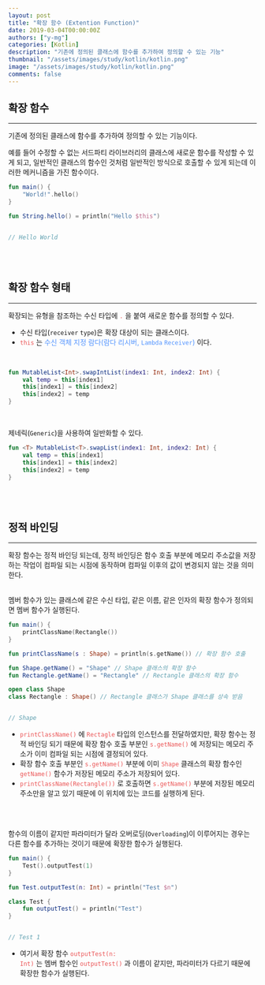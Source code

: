 ```yaml
---
layout: post
title: "확장 함수 (Extention Function)"
date: 2019-03-04T00:00:00Z
authors: ["y-mg"]
categories: [Kotlin]
description: "기존에 정의된 클래스에 함수를 추가하여 정의할 수 있는 기능"
thumbnail: "/assets/images/study/kotlin/kotlin.png"
image: "/assets/images/study/kotlin/kotlin.png"
comments: false
---
```


## 확장 함수
***
기존에 정의된 클래스에 함수를 추가하여 정의할 수 있는 기능이다.
<br/>

예를 들어 수정할 수 없는 서드파티 라이브러리의 클래스에 새로운 함수를 작성할 수 있게 되고, 일반적인 클래스의 함수인 것처럼 일반적인 방식으로 호출할 수 있게 되는데 이러한 메커니즘을 가진 함수이다.
<br/>

```kotlin
fun main() {
    "World!".hello()
}

fun String.hello() = println("Hello $this")


// Hello World
```
<br/>
<br/>



## 확장 함수 형태
***
확장되는 유형을 참조하는 수신 타입에 <code style="color: #eb5657;">.</code> 을 붙여 새로운 함수를 정의할 수 있다.
- 수신 타입(`receiver` `type`)은 확장 대상이 되는 클래스이다.
- <code style="color: #eb5657;">this</code> 는 <span onClick="window.open('../2019-03-03--07. 범위 함수');" style="cursor:pointer; color: #5495ff;">수신 객체 지정 람다(람다 리시버, `Lambda` `Receiver`)</span> 이다.
<br/>

```kotlin
fun MutableList<Int>.swapIntList(index1: Int, index2: Int) {
    val temp = this[index1]
    this[index1] = this[index2]
    this[index2] = temp
}
```
<br/>

제네릭(`Generic`)을 사용하여 일반화할 수 있다.
<br/>

```kotlin
fun <T> MutableList<T>.swapList(index1: Int, index2: Int) {
    val temp = this[index1]
    this[index1] = this[index2]
    this[index2] = temp
}
```
<br/>
<br/>



## 정적 바인딩
***
확장 함수는 정적 바인딩 되는데, 정적 바인딩은 함수 호출 부분에 메모리 주소값을 저장하는 작업이 컴파일 되는 시점에 동작하며 컴파일 이후의 값이 변경되지 않는 것을 의미한다.
<br/>
<br/>

멤버 함수가 있는 클래스에 같은 수신 타입, 같은 이름, 같은 인자의 확장 함수가 정의되면 멤버 함수가 실행된다.
<br/>

```kotlin
fun main() {
    printClassName(Rectangle())
}

fun printClassName(s : Shape) = println(s.getName()) // 확장 함수 호출

fun Shape.getName() = "Shape" // Shape 클래스의 확장 함수
fun Rectangle.getName() = "Rectangle" // Rectangle 클래스의 확장 함수

open class Shape
class Rectangle : Shape() // Rectangle 클래스가 Shape 클래스를 상속 받음


// Shape
```
- <code style="color: #eb5657;">printClassName()</code> 에 <code style="color: #eb5657;">Rectagle</code> 타입의 인스턴스를 전달하였지만, 확장 함수는 정적 바인딩 되기 때문에 확장 함수 호출 부분인 <code style="color: #eb5657;">s.getName()</code> 에 저장되는 메모리 주소가 이미 컴파일 되는 시점에 결정되어 있다.
- 확장 함수 호출 부분인 <code style="color: #eb5657;">s.getName()</code> 부분에 이미 <code style="color: #eb5657;">Shape</code> 클래스의 확장 함수인 <code style="color: #eb5657;">getName()</code> 함수가 저장된 메모리 주소가 저장되어 있다.
- <code style="color: #eb5657;">printClassName(Rectangle())</code> 로 호출하면 <code style="color: #eb5657;">s.getName()</code> 부분에 저장된 메모리 주소만을 알고 있기 때문에 이 위치에 있는 코드를 실행하게 된다.
<br/>
<br/>

함수의 이름이 같지만 파라미터가 달라 오버로딩(`Overloading`)이 이루어지는 경우는 다른 함수를 추가하는 것이기 때문에 확장한 함수가 실행된다.
<br/>

```kotlin
fun main() {
    Test().outputTest(1)
}

fun Test.outputTest(n: Int) = println("Test $n")

class Test {
    fun outputTest() = println("Test")
}


// Test 1
```
- 여기서 확장 함수 <code style="color: #eb5657;">outputTest(n: Int)</code> 는 멤버 함수인 <code style="color: #eb5657;">outputTest()</code> 과 이름이 같지만, 파라미터가 다르기 때문에 확장한 함수가 실행된다.